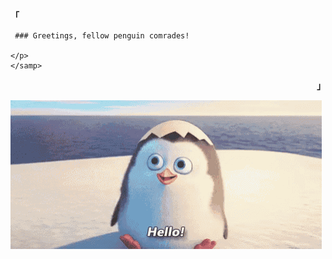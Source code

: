 <div align="justify">
<p align="left"><strong><samp>「</samp></strong></p>
  <p align="center">
    <samp>
      
     ### Greetings, fellow penguin comrades!
      
    </p>
    </samp>
    
<p align="right"><strong><samp>」</samp></strong></p>
<img align = "center" src='https://raw.githubusercontent.com/y4hi4/y4hi4/main/hello.gif'>
